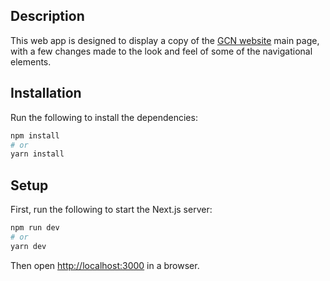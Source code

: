 ## Description

This web app is designed to display a copy of the [GCN website](https://www.globalcyclingnetwork.com) main page, with a few changes made to the look and feel of some of the navigational elements.

## Installation

Run the following to install the dependencies:

```bash
npm install
# or
yarn install
```

## Setup

First, run the following to start the Next.js server:

```bash
npm run dev
# or
yarn dev
```

Then open [http://localhost:3000](http://localhost:3000) in a browser.
